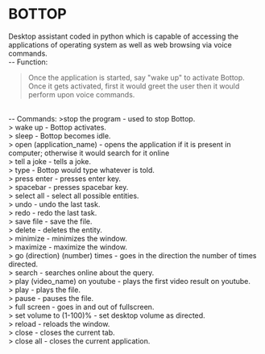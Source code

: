 # BOTTOP
Desktop assistant coded in python which is capable of accessing the applications of operating system as well as web browsing via voice commands.
<br>
-- Function:
> Once the application is started, say "wake up" to activate Bottop. Once it gets activated, first it would greet the user then it would perform upon voice commands.
<br>
-- Commands:
>stop the program - used to stop Bottop.
<br>
> wake up - Bottop activates.
<br>
> sleep - Bottop becomes idle.
<br>
> open (application_name) - opens the application if it is present in computer; otherwise it would search for it online
<br>
> tell a joke - tells a joke.
<br>
> type - Bottop would type whatever is told.
<br>
> press enter - presses enter key.
<br>
> spacebar - presses spacebar key.
<br>
> select all - select all possible entities.
<br>
> undo - undo the last task.
<br>
> redo - redo the last task.
<br>
> save file - save the file.
<br>
> delete - deletes the entity.
<br>
> minimize - minimizes the window.
<br>
> maximize - maximize the window.
<br>
> go (direction) (number) times - goes in the direction the number of times directed.
<br>
> search - searches online about the query.
<br>
> play (video_name) on youtube - plays the first video result on youtube.
<br>
> play - plays the file.
<br>
> pause - pauses the file.
<br>
> full screen - goes in and out of fullscreen.
<br>
> set volume to (1-100)% - set desktop volume as directed.
<br>
> reload - reloads the window.
<br>
> close - closes the current tab.
<br>
> close all - closes the current application.
